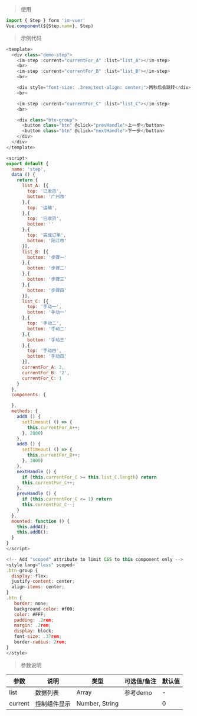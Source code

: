 
> 使用
```js
import { Step } form 'im-vuer'
Vue.component(${Step.name}, Step)
```

> 示例代码
```js
<template>
  <div class="demo-step">
    <im-step :current="currentFor_A" :list="list_A"></im-step>
    <br>
    <im-step :current="currentFor_B" :list="list_B"></im-step>
    <br>

    <div style="font-size: .3rem;text-align: center;">两秒后会跳转</div>
    <br>

    <im-step :current="currentFor_C" :list="list_C"></im-step>
    <br>

    <div class="btn-group">
      <button class="btn" @click="prevHandle">上一步</button>
      <button class="btn" @click="nextHandle">下一步</button>
    </div>
  </div>
</template>

<script>
export default {
  name: 'step',
  data () {
    return {
      list_A: [{
        top: '已发货',
        bottom: '广州市'
      },{
        top: '运输',
      },{
        top: '已收货',
        bottom: ''
      },{
        top: '完成订单',
        bottom: '阳江市'
      }],
      list_B: [{
        bottom: '步骤一'
      },{
        bottom: '步骤二'
      },{
        bottom: '步骤三'
      },{
        bottom: '步骤四'
      }],
      list_C: [{
        top: '手动一',
        bottom: '手动一'
      },{
        top: '手动二',
        bottom: '手动二'
      },{
        bottom: '手动三'
      },{
        top: '手动四',
        bottom: '手动四'
      }],
      currentFor_A: 3,
      currentFor_B: '2',
      currentFor_C: 1
    }
  },
  components: {

  },
  methods: {
    addA () {
      setTimeout( () => {
        this.currentFor_A++;
      }, 2000)
    },
    addB () {
      setTimeout( () => {
        this.currentFor_B++;
      }, 3000)
    },
    nextHandle () {
      if (this.currentFor_C >= this.list_C.length) return
      this.currentFor_C++;
    },
    prevHandle () {
      if (this.currentFor_C <= 1) return
      this.currentFor_C--;
    }
  },
  mounted: function () {
    this.addA();
    this.addB();
  }
}
</script>

<!-- Add "scoped" attribute to limit CSS to this component only -->
<style lang="less" scoped>
.btn-group {
  display: flex;
  justify-content: center;
  align-items: center;
}
.btn {
   border: none;
   background-color: #f00;
   color: #FFF;
   padding: .2rem;
   margin: .2rem;
   display: block;
   font-size: .37rem;
   border-radius: 2rem;
}
</style>

```
> 参数说明

  <div>
   <table>
    <thead>
     <tr>
      <th>参数</th> 
      <th>说明</th> 
      <th>类型</th> 
      <th>可选值/备注</th> 
      <th>默认值</th>
     </tr>
    </thead> 
    <tbody>
    <tr>
      <td>list</td> 
      <td>数据列表</td> 
      <td>Array</td> 
      <td>参考demo</td> 
      <td>-</td>
    </tr>
    <tr>
      <td>current</td> 
      <td>控制组件显示</td> 
      <td>Number, String</td> 
      <td></td> 
      <td>0</td>
    </tr>
    </tbody>
   </table>
  </div>
  